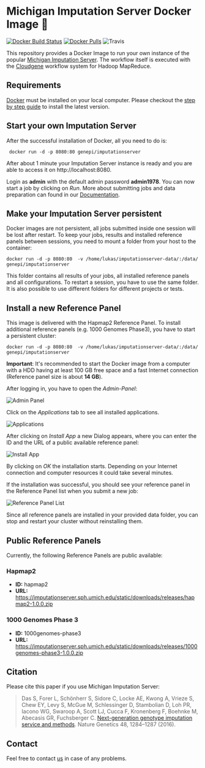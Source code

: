 # Michigan Imputation Server Docker Image :whale:

[![Docker Build Status](https://img.shields.io/docker/build/genepi/imputationserver.svg)](https://hub.docker.com/r/genepi/imputationserver)
[![Docker Pulls](https://img.shields.io/docker/pulls/genepi/imputationserver.svg)](https://hub.docker.com/r/genepi/imputationserver)
![Travis](https://img.shields.io/travis/genepi/imputationserver-docker.svg)

This repository provides a Docker Image to run your own instance of the popular [Michigan Imputation Server](https://imputationserver.sph.umich.edu). The workflow itself is executed with the [Cloudgene](http://cloudgene.uibk.ac.at) workflow system for Hadoop MapReduce. 

## Requirements

[Docker](http://docker.io) must be installed on your local computer. Please checkout the [step by step guide](https://docs.docker.com/engine/installation/linux/ubuntu/) to install the latest version.


## Start your own Imputation Server

After the successful installation of Docker, all you need to do is:

```
 docker run -d -p 8080:80 genepi/imputationserver
```
After about 1 minute your Imputation Server instance is ready and you are able to access it on http://localhost:8080.

Login as **admin** with the default admin password **admin1978**. You can now start a job by clicking on *Run*. More about submitting jobs and data preparation can found in our  [Documentation](http://imputationserver.readthedocs.io/en/latest/getting-started/#setup-your-first-imputation-job).

## Make your Imputation Server persistent

Docker images are not persistent, all jobs submitted inside one session will be lost after restart. To keep your jobs, results and installed reference panels between sessions, you need to mount a folder from your host to the container:

```
docker run -d -p 8080:80  -v /home/lukas/imputationserver-data/:/data/ genepi/imputationserver
```
This folder contains all results of your jobs, all installed reference panels and all configurations. To restart a session, you have to use the same folder. It is also possible to use different folders for different projects or tests.

## Install a new Reference Panel

This image is delivered with the Hapmap2 Reference Panel. To install additional reference panels  (e.g. 1000 Genomes Phase3), you have to start a persistent cluster:

```
docker run -d -p 8080:80  -v /home/lukas/imputationserver-data/:/data/ genepi/imputationserver
```

**Important**: It's recommended to start the Docker image from a computer with a HDD having at least 100 GB free space and a fast Internet connection (Reference panel size is about **14 GB**).

After logging in, you have to open the *Admin-Panel*:

![Admin Panel](https://raw.githubusercontent.com/lukfor/docker-imputationserver/master/images/admin-panel.png)

Click on the *Applications* tab to see all installed applications.

![Applications](https://raw.githubusercontent.com/lukfor/docker-imputationserver/master/images/applications.png)

After clicking on *Install App* a new Dialog appears, where you can enter the ID and the URL of a public available reference panel:

![Install App](https://raw.githubusercontent.com/lukfor/docker-imputationserver/master/images/install-app.png)

By clicking on *OK* the installation starts. Depending on your Internet connection and computer resources it could take several minutes.

If the installation was successful, you should see your reference panel in the Reference Panel list when you submit a new job:

![Reference Panel List](https://raw.githubusercontent.com/lukfor/docker-imputationserver/master/images/run.png)

Since all reference panels are installed in your provided data folder, you can stop and restart your cluster without reinstalling them.

## Public Reference Panels

Currently, the following Reference Panels are public available:

### Hapmap2

- **ID:** hapmap2
- **URL:** https://imputationserver.sph.umich.edu/static/downloads/releases/hapmap2-1.0.0.zip

### 1000 Genomes Phase 3

- **ID:** 1000genomes-phase3
- **URL:** https://imputationserver.sph.umich.edu/static/downloads/releases/1000genomes-phase3-1.0.0.zip

## Citation

Please cite this paper if you use Michigan Imputation Server:

> Das S, Forer L, Schönherr S, Sidore C, Locke AE, Kwong A, Vrieze S, Chew EY, Levy S, McGue M, Schlessinger D, Stambolian D, Loh PR, Iacono WG, Swaroop A, Scott LJ, Cucca F, Kronenberg F, Boehnke M, Abecasis GR, Fuchsberger C. [Next-generation genotype imputation service and methods](https://www.ncbi.nlm.nih.gov/pubmed/27571263). Nature Genetics 48, 1284–1287 (2016).


## Contact

Feel free to contact [us](https://imputationserver.sph.umich.edu/start.html#!pages/contact) in case of any problems.
